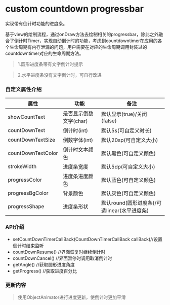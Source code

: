 # custom countdown progressbar
实现带有倒计时功能的进度条。

  基于view的绘制流程，通过onDraw方法去绘制相关的progressbar，除此之外融合了倒计时Timer，实现自动倒计时的功能，考虑到countdowntimer在应用的各个生命周期有内存泄漏的问题，用户需要在对应的生命周期调用封装过的countdowntimer对应的生命周期方法。

> 1.圆形进度条带有文字倒计时提示

> 2.水平进度条没有文字倒计时，可自行改进

### 自定义属性介绍
属性 | 功能 | 备注
---|---|---
showCountText | 是否显示倒数文字(char) | 默认显示(true)/关闭(false)
countDownText | 倒计时(int) | 默认5s(可自定义时长)
countDownTextSize | 倒数字体(int) | 默认20sp(可自定义大小)
countDownTextColor | 倒计时文本颜色 | 默认黑色(可自定义颜色)
strokeWidth | 进度条宽度 | 默认5dp(可自定义大小)
progressColor | 进度条进度颜色| 默认蓝色(可自定义颜色)
progressBgColor | 背景颜色| 默认灰色(可自定义颜色)
progressShape | 进度条形状 | 默认round(圆形进度条)/可选linear(水平进度条)

### API介绍
- setCountDownTimerCallBack(CountDownTimerCallBack callBack)//设置倒计时结束监听
- countDownResume()     //界面恢复时继续倒计时
- countDownCancel() //界面暂停时调用取消倒计时
- getAngle() //获取圆形进度角度
- getProgress() //获取进度百分比

### 更新内容
> 使用ObjectAnimator进行进度更新，使倒计时更加平滑
